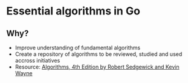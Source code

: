 # Essential algorithms in Go

## Why?

- Improve understanding of fundamental algorithms
- Create a repository of algorithms to be reviewed, studied and used accross initiatives 
- Resource: [Algorithms, 4th Edition by Robert Sedgewick and Kevin Wayne](https://algs4.cs.princeton.edu/home/)

